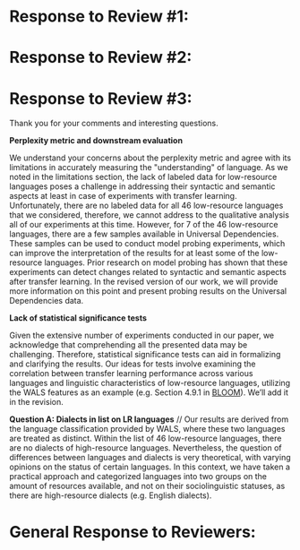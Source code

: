 # Response to Review #1:

# Response to Review #2:


# Response to Review #3:
Thank you for your comments and interesting questions.

__Perplexity metric and downstream evaluation__

We understand your concerns about the perplexity metric and agree with its limitations in accurately measuring the "understanding" of language. As we noted in the limitations section, the lack of labeled data for low-resource languages poses a challenge in addressing their syntactic and semantic aspects at least in case of experiments with transfer learning. Unfortunately, there are no labeled data for all 46 low-resource languages that we considered, therefore, we cannot address to the qualitative analysis all of our experiments at this time.
However, for 7 of the 46 low-resource languages, there are a few samples available in Universal Dependencies. These samples can be used to conduct model probing experiments, which can improve the interpretation of the results for at least some of the low-resource languages. Prior research on model probing has shown that these experiments can detect changes related to syntactic and semantic aspects after transfer learning. In the revised version of our work, we will provide more information on this point and present probing results on the Universal Dependencies data.

__Lack of statistical significance tests__

Given the extensive number of experiments conducted in our paper, we acknowledge that comprehending all the presented data may be challenging. Therefore, statistical significance tests can aid in formalizing and clarifying the results. Our ideas for tests involve examining the correlation between transfer learning performance across various languages and linguistic characteristics of low-resource languages, utilizing the WALS features as an example (e.g. Section 4.9.1 in [BLOOM](https://arxiv.org/abs/2211.05100)). We’ll add it in the revision.

__Question A: Dialects in list on LR languages__ //
Our results are derived from the language classification provided by WALS, where these two languages are treated as distinct. Within the list of 46 low-resource languages, there are no dialects of high-resource languages. 
Nevertheless, the question of differences between languages and dialects is very theoretical, with varying opinions on the status of certain languages. In this context, we have taken a practical approach and categorized languages into two groups on the amount of resources available, and not on their sociolinguistic statuses, as there are high-resource dialects (e.g. English dialects).






# General Response to Reviewers:
